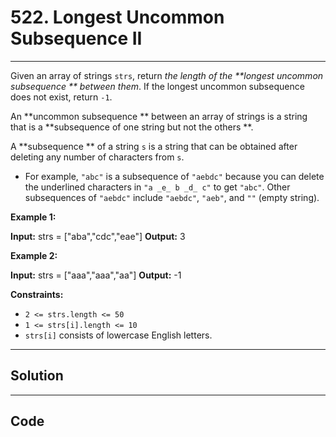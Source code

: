 # 522. Longest Uncommon Subsequence II

---

Given an array of strings `strs`, return _the length of the **longest uncommon subsequence ** between them_. If the longest uncommon subsequence does not exist, return `-1`.

An **uncommon subsequence ** between an array of strings is a string that is a **subsequence of one string but not the others **.

A **subsequence ** of a string `s` is a string that can be obtained after deleting any number of characters from `s`.

  * For example, `"abc"` is a subsequence of `"aebdc"` because you can delete the underlined characters in `"a _e_ b _d_ c"` to get `"abc"`. Other subsequences of `"aebdc"` include `"aebdc"`, `"aeb"`, and `""` (empty string).



 

**Example 1:**


**Input:** strs = ["aba","cdc","eae"]
**Output:** 3


**Example 2:**


**Input:** strs = ["aaa","aaa","aa"]
**Output:** -1


 

**Constraints:**

  * `2 <= strs.length <= 50`
  * `1 <= strs[i].length <= 10`
  * `strs[i]` consists of lowercase English letters.

---

## Solution



---

## Code
```python


```